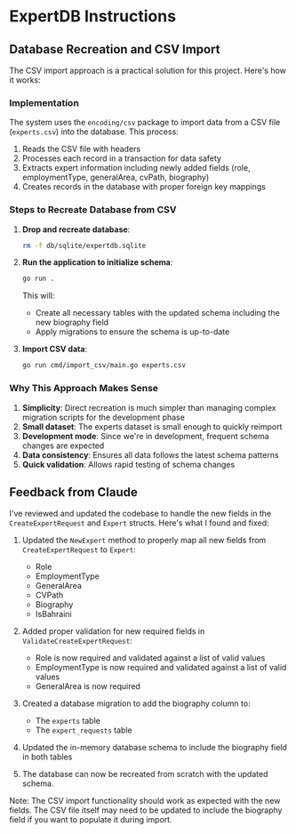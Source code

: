 # ExpertDB Instructions

## Database Recreation and CSV Import

The CSV import approach is a practical solution for this project. Here's how it works:

### Implementation

The system uses the `encoding/csv` package to import data from a CSV file (`experts.csv`) into the database. This process:

1. Reads the CSV file with headers
2. Processes each record in a transaction for data safety
3. Extracts expert information including newly added fields (role, employmentType, generalArea, cvPath, biography)
4. Creates records in the database with proper foreign key mappings

### Steps to Recreate Database from CSV

1. **Drop and recreate database**: 
   ```bash
   rm -f db/sqlite/expertdb.sqlite
   ```

2. **Run the application to initialize schema**: 
   ```bash
   go run .
   ```
   This will:
   - Create all necessary tables with the updated schema including the new biography field
   - Apply migrations to ensure the schema is up-to-date

3. **Import CSV data**:
   ```bash
   go run cmd/import_csv/main.go experts.csv
   ```

### Why This Approach Makes Sense

1. **Simplicity**: Direct recreation is much simpler than managing complex migration scripts for the development phase
2. **Small dataset**: The experts dataset is small enough to quickly reimport
3. **Development mode**: Since we're in development, frequent schema changes are expected
4. **Data consistency**: Ensures all data follows the latest schema patterns
5. **Quick validation**: Allows rapid testing of schema changes

## Feedback from Claude

I've reviewed and updated the codebase to handle the new fields in the `CreateExpertRequest` and `Expert` structs. Here's what I found and fixed:

1. Updated the `NewExpert` method to properly map all new fields from `CreateExpertRequest` to `Expert`:
   - Role
   - EmploymentType
   - GeneralArea
   - CVPath
   - Biography
   - IsBahraini

2. Added proper validation for new required fields in `ValidateCreateExpertRequest`:
   - Role is now required and validated against a list of valid values
   - EmploymentType is now required and validated against a list of valid values
   - GeneralArea is now required

3. Created a database migration to add the biography column to:
   - The `experts` table
   - The `expert_requests` table

4. Updated the in-memory database schema to include the biography field in both tables

5. The database can now be recreated from scratch with the updated schema.

Note: The CSV import functionality should work as expected with the new fields. The CSV file itself may need to be updated to include the biography field if you want to populate it during import.
